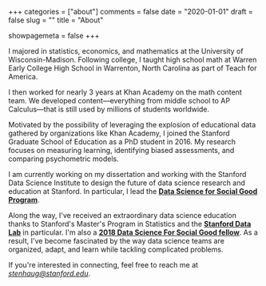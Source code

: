 +++
categories = ["about"]
comments = false
date = "2020-01-01"
draft = false
slug = ""
title = "About"

showpagemeta = false
+++

I majored in statistics, economics, and mathematics at the University of Wisconsin-Madison. Following college, I taught high school math at Warren Early College High School in Warrenton, North Carolina as part of Teach for America.

I then worked for nearly 3 years at Khan Academy on the math content team. We developed content—everything from middle school to AP Calculus—that is still used by millions of students worldwide.

Motivated by the possibility of leveraging the explosion of educational data gathered by organizations like Khan Academy, I joined the Stanford Graduate School of Education as a PhD student in 2016. My research focuses on measuring learning, identifying biased assessments, and comparing psychometric models. 

I am currently working on my dissertation and working with the Stanford Data Science Institute to design the future of data science research and education at Stanford. In particular, I lead the [**Data Science for Social Good Program**](https://datascience.stanford.edu/programs/data-science-social-good-summer-program).

Along the way, I've received an extraordinary data science education thanks to Stanford's Master's Program in Statistics and the [**Stanford Data Lab**](https://datalab.stanford.edu/) in particular. I'm also a [**2018 Data Science For Social Good fellow**](https://dssg.uchicago.edu/). As a result, I've become fascinated by the way data science teams are organized, adapt, and learn while tackling complicated problems.

If you're interested in connecting, feel free to reach me at *stenhaug@stanford.edu*.
